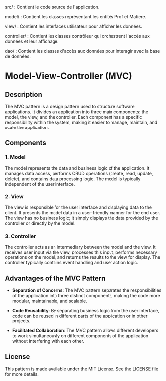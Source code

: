src/ : Contient le code source de l'application.

model/ : Contient les classes représentant les entités Prof et Matiere.

view/ : Contient les interfaces utilisateur pour afficher les données.

controller/ : Contient les classes contrôleur qui orchestrent l'accès aux données et leur affichage.

dao/ : Contient les classes d'accès aux données pour interagir avec la base de données.

# Model-View-Controller (MVC)

## Description
The MVC pattern is a design pattern used to structure software applications. It divides an application into three main components: the model, the view, and the controller. Each component has a specific responsibility within the system, making it easier to manage, maintain, and scale the application.

## Components

### 1. Model
The model represents the data and business logic of the application. It manages data access, performs CRUD operations (create, read, update, delete), and contains data processing logic. The model is typically independent of the user interface.

### 2. View
The view is responsible for the user interface and displaying data to the client. It presents the model data in a user-friendly manner for the end user. The view has no business logic; it simply displays the data provided by the controller or directly by the model.

### 3. Controller
The controller acts as an intermediary between the model and the view. It receives user input via the view, processes this input, performs necessary operations on the model, and returns the results to the view for display. The controller typically contains event handling and user action logic.

## Advantages of the MVC Pattern

- **Separation of Concerns**: The MVC pattern separates the responsibilities of the application into three distinct components, making the code more modular, maintainable, and scalable.
  
- **Code Reusability**: By separating business logic from the user interface, code can be reused in different parts of the application or in other projects.

- **Facilitated Collaboration**: The MVC pattern allows different developers to work simultaneously on different components of the application without interfering with each other.


## License
This pattern is made available under the MIT License. See the LICENSE file for more details.
